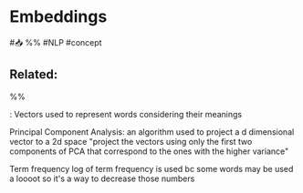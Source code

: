 # Embeddings
#📥 
%%
#NLP 
#concept

**Related:**
-  

%%

: Vectors used to represent words considering their meanings

Principal Component Analysis: an algorithm used to project a d dimensional vector to a 2d space "project the vectors using only the first two components of PCA that correspond to the ones with the higher variance"

Term frequency
log of term frequency is used bc some words may be used a loooot so it's a way to decrease those numbers